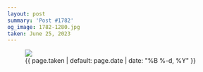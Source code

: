 ```yaml
---
layout: post
summary: 'Post #1782'
og_image: 1782-1280.jpg
taken: June 25, 2023
---
```


<figure class="post">
<img sizes="(min-width: 700px) 50vw, calc(100vw - 2rem)" src="{{ site.assets_url }}/1782-640.jpg" srcset="{{ site.assets_url }}/1782-320.jpg 320w, {{ site.assets_url }}/1782-640.jpg 640w, {{ site.assets_url }}/1782-960.jpg 960w, {{ site.assets_url }}/1782-1280.jpg 1280w"/>
<figcaption>
<time>{{ page.taken | default: page.date | date: "%B %-d, %Y" }}</time>
</figcaption>
</figure>
